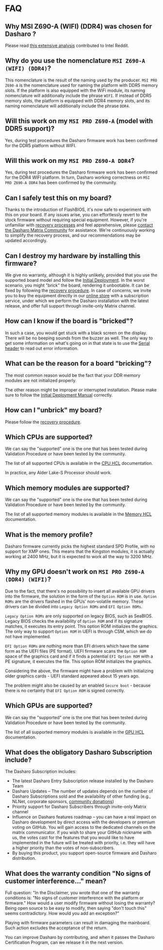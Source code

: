 # FAQ

## Why MSI Z690-A (WIFI) (DDR4) was chosen for Dasharo ?

Please read [this extensive analysis][msi_port_analysis] contributed to Intel
Reddit.

## Why do you use the nomenclature `MSI Z690-A (WIFI) (DDR4)`?

This nomenclature is the result of the naming used by the producer.
`MSI PRO Z690-A` is the nomenclature used for naming the platform with
DDR5 memory slots. If the platform is also equipped with the WiFi module, its
naming nomenclature will additionally include the phrase `WIFI`. If instead of
DDR5 memory slots, the platform is equipped with DDR4 memory slots, and its naming
nomenclature will additionally include the phrase `DDR4`.

## Will this work on my `MSI PRO Z690-A` (model with DDR5 support)?

Yes, during test procedures the Dasharo firmware work has been confirmed for
the DDR5 platform without WIFI.

## Will this work on my `MSI PRO Z690-A DDR4`?

Yes, during test procedures the Dasharo firmware work has been confirmed for
the DDR4 WIFI platform. In turn, Dasharo working correctness on
`MSI PRO Z690-A DDR4` has been confirmed by the community.

## Can I safely test this on my board?

Thanks to the introduction of FlashBIOS, it's now safe to experiment with this
on your board. If any issues arise, you can effortlessly revert to the stock
firmware without requiring special equipment. However, if you're unfamiliar
with [recovery processes](recovery.md) and feel apprehensive, please [contact
the Dasharo Matrix Community](https://matrix.to/#/#dasharo:matrix.org) for
assistance. We're continuously working to simplify the recovery process, and
our recommendations may be updated accordingly.

## Can I destroy my hardware by installing this firmware?

We give no warranty, although it is highly unlikely, provided that you use the
supported board model and follow the [Initial
Deployment](initial-deployment.md). In the worst scenario, you might "brick"
the board, rendering it unbootable. It can be fixed by following the [recovery
procedure](recovery.md). In case of concerns, we invite you to buy the
equipment directly in our [online
store](https://shop.3mdeb.com/product-category/dasharo-supported-hardware/)
with a subscription service, under which we perform the Dasharo installation
with the latest release, and offer full support through invite-only Matrix
channel.

## How can I know if the board is "bricked"?

In such a case, you would get stuck with a black screen on the display. There will
be no beeping sounds from the buzzer as well. The only way to get some
information on what's going on in that state is to use the [Serial
header](development.md#hardware-connection) to read out error information.

## What can be the reason for a board "bricking"?

The most common reason would be the fact that your DDR memory modules are not
initialized properly.

The other reason might be improper or interrupted installation. Please make sure
to follow the [Initial Deployment Manual](initial-deployment.md) correctly.

## How can I "unbrick" my board?

Please follow the [recovery procedure](recovery.md).

## Which CPUs are supported?

We can say the "supported" one is the one that has been tested during
Validation Procedure or have been tested by the community.

The list of all supported CPUs is available in the [CPU HCL](hcl.md)
documentation.

In practice, any Alder Lake-S Processor should work.

## Which memory modules are supported?

We can say the "supported" one is the one that has been tested during
Validation Procedure or have been tested by the community.

The list of all supported memory modules is available in the
[Memory HCL](hcl.md) documentation.

## What is the memory profile?

Dasharo firmware currently picks the highest standard SPD Profile, with no support
for XMP ones. This means that the Kingston modules, it is actually working at
2400 MHz, but it is expected to work all the way to 3200 MHz.

## Why my GPU doesn't work on `MSI PRO Z690-A (DDR4) (WIFI)`?

Due to the fact, that there's no possibility to insert all available GPU drivers
into the firmware, the solution in the form of the `Option ROM` is in use.
`Option ROMs` are the drivers flashed in the GPUs' non-volatile memory. These
drivers can be divided into `Legacy Option ROMs` and `EFI Option ROMs`.

`Legacy Option ROMs` are only supported on legacy BIOS, such as SeaBIOS. Legacy
BIOS checks the availability of `Option ROM` and if its signature matches, it
executes its entry point. This option ROM initializes the graphics. The only way
to support `Option ROM` in UEFI is through CSM, which we do not have
implemented.

`EFI Option ROMs` are nothing more than EFI drivers which have the same form as
the UEFI files (PE format). UEFI firmware scans the `Option ROM` space of the
graphics card and if it finds a potential `EFI Option ROM` with a PE signature, it
executes the file. This option ROM initializes the graphics.

Considering the above, the firmware might have a problem with initializing older
graphics cards - UEFI standard appeared about 15 years ago.

The problem might also be caused by an enabled `Secure boot` - because there is
no certainty that `EFI Option ROM` is signed correctly.

[msi_port_analysis]: https://www.reddit.com/r/intel/comments/subaro/how_many_people_are_interesed_in_seeing_coreboot/

## Which GPUs are supported?

We can say the "supported" one is the one that has been tested during
Validation Procedure or have been tested by the community.

The list of all supported memory modules is available in the
[GPU HCL](hcl.md) documentation.

## What does the obligatory Dasharo Subscription include?

The Dasharo Subscription includes:

* The latest Dasharo Entry Subscription release installed by the Dasharo Team
* Dasharo Updates – The number of updates depends on the number of Dasharo
  Subscriptions sold and the availability of other funding (e.g., NLNet,
  corporate sponsors, [community
  donations](https://docs.dasharo.com/ways-you-can-help-us/#donate-money))
* Priority support for Dasharo Subscribers through invite-only Matrix channel
* Influence on Dasharo features roadmap – you can have a real impact on Dasharo
  development by direct access with the developers or premium voting on GitHub.
  You will gain access to the dedicated channels on the matrix communicator.
  If you wish to share your GitHub nickname with us, the votes cast for the
  features that you would like to have implemented in the future will be treated
  with priority, i.e. they will have a higher priority than the votes of
  non-subscribers.
* By buying this product, you support open-source firmware and Dasharo
  distribution.

## What does the warranty condition "No signs of customer interference..." mean?

Full question:
"In the Disclaimer, you wrote that one of the warranty
conditions is: "No signs of customer interference with the platform or
firmware." How would a user modify firmware without losing the warranty? Being
open source to be easy to modify, then saying "don't touch this" seems
contradictory. How would you add an exception?"

Playing with firmware parameters can result in damaging the mainboard.
Such action excludes the acceptance of the return.

You can improve Dasharo by contributing, and when it passes the
Dasharo Certification Program, can we release it in the next version.
